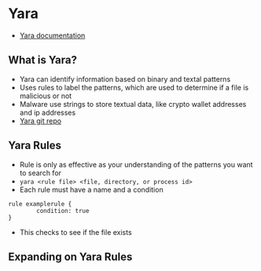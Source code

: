 # Yara

- [Yara documentation](https://yara.readthedocs.io/en/stable/index.html)

## What is Yara?
- Yara can identify information based on binary and textal patterns
- Uses rules to label the patterns, which are used to determine if a file is malicious or not
- Malware use strings to store textual data, like crypto wallet addresses and ip addresses
- [Yara git repo](https://github.com/virustotal/yara)

## Yara Rules
- Rule is only as effective as your understanding of the patterns you want to search for
- `yara <rule file> <file, directory, or process id>`
- Each rule must have a name and a condition
```
rule examplerule {
        condition: true
}
```
- This checks to see if the file exists

## Expanding on Yara Rules

